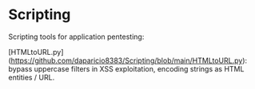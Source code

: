# Scripting

Scripting tools for application pentesting:

[HTMLtoURL.py] (https://github.com/daparicio8383/Scripting/blob/main/HTMLtoURL.py): bypass uppercase filters in XSS exploitation, encoding strings as HTML entities / URL.

